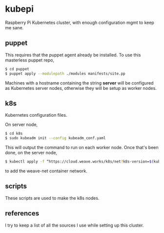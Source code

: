 # kubepi
Raspberry Pi Kubernetes cluster, with enough configuration mgmt to keep me
sane.

## puppet
This requires that the puppet agent already be installed. To use this 
masterless puppet repo, 

```bash
$ cd puppet
$ puppet apply --modulepath ./modules manifests/site.pp
```

Machines with a hostname containing the string **server** will be configured
as Kubernetes server nodes, otherwise they will be setup as worker nodes.

## k8s
Kubernetes configuration files.

On server node,

```bash
$ cd k8s
$ sudo kubeadm init --config kubeadm_conf.yaml
```

This will output the command to run on each worker node. Once that's been
done, on the server node,

```bash
$ kubectl apply -f “https://cloud.weave.works/k8s/net?k8s-version=$(kubectl version | base64 | tr -d ‘\n’)
```

to add the weave-net container network.

## scripts
These scripts are used to make the k8s nodes.

## references
I try to keep a list of all the sources I use while setting up this cluster.
